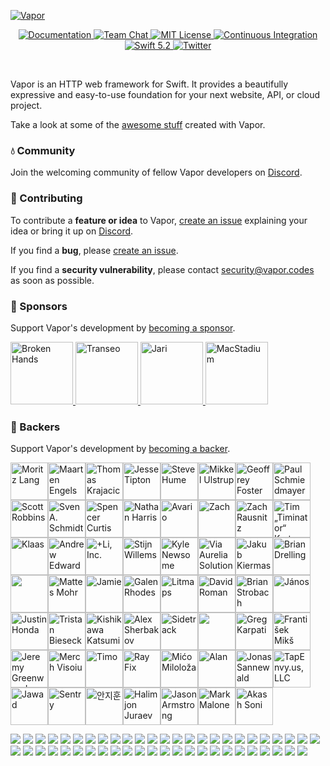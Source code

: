 <a href="https://discord.gg/vapor">
	
![Vapor](https://user-images.githubusercontent.com/1342803/75634175-4876d680-5bd9-11ea-90d6-12c7b6a9ee3f.png)
</a>

<p align="center">
	<a href="https://docs.vapor.codes/4.0/">
        <img src="http://img.shields.io/badge/read_the-docs-2196f3.svg" alt="Documentation">
    </a>
    <a href="https://discord.gg/vapor">
        <img src="https://img.shields.io/discord/431917998102675485.svg" alt="Team Chat">
    </a>
    <a href="LICENSE">
        <img src="https://img.shields.io/badge/license-MIT-brightgreen.svg" alt="MIT License">
    </a>
    <a href="https://github.com/vapor/vapor/actions">
        <img src="https://github.com/vapor/vapor/workflows/test/badge.svg?branch=main" alt="Continuous Integration">
    </a>
    <a href="https://swift.org">
        <img src="https://img.shields.io/badge/swift-5.2-brightgreen.svg" alt="Swift 5.2">
    </a>
    <a href="https://twitter.com/codevapor">
        <img src="https://img.shields.io/badge/twitter-codevapor-5AA9E7.svg" alt="Twitter">
    </a>
</p>

<br>

Vapor is an HTTP web framework for Swift. It provides a beautifully expressive and easy-to-use foundation for your next website, API, or cloud project.

Take a look at some of the [awesome stuff](https://github.com/Cellane/awesome-vapor) created with Vapor.

### 💧 Community

Join the welcoming community of fellow Vapor developers on [Discord](http://vapor.team).

### 🚀 Contributing

To contribute a **feature or idea** to Vapor, [create an issue](https://github.com/vapor/vapor/issues/new) explaining your idea or bring it up on [Discord](http://vapor.team).

If you find a **bug**, please [create an issue](https://github.com/vapor/vapor/issues/new). 

If you find a **security vulnerability**, please contact [security@vapor.codes](mailto:security@vapor.codes) as soon as possible.

### 💛 Sponsors

Support Vapor's development by [becoming a sponsor](https://github.com/sponsors/vapor).

<a href="https://www.brokenhands.io">
    <img src="https://user-images.githubusercontent.com/9938337/137103192-21f99099-6aaa-4cc1-a1a7-21ee767a72d1.png" height="100px" alt="Broken Hands">
</a>
<a href="https://gotranseo.com">
    <img src="https://user-images.githubusercontent.com/1342803/89341627-92c02000-d66f-11ea-8b29-c278386fdb09.png" height="100px" alt="Transeo">
</a>
<a href="https://github.com/MrLotU">
    <img src="https://user-images.githubusercontent.com/1342803/79599312-426a8580-80b3-11ea-89b3-8b2722485e37.png" height="100px" alt="Jari">
</a>
<a href="https://macstadium.com">
    <img src="https://uploads-ssl.webflow.com/5ac3c046c82724970fc60918/5c019d917bba312af7553b49_MacStadium-developerlogo.png" height="100px" alt="MacStadium">
</a>



### 💚 Backers
Support Vapor's development by [becoming a backer](https://github.com/sponsors/vapor).

<!-- backers --><a href="https://github.com/slashmo"><img src="https://github.com/slashmo.png" width="60px" alt="Moritz Lang" /></a><a href="https://github.com/maartene"><img src="https://github.com/maartene.png" width="60px" alt="Maarten Engels" /></a><a href="https://github.com/tkrajacic"><img src="https://github.com/tkrajacic.png" width="60px" alt="Thomas Krajacic" /></a><a href="https://github.com/jessetipton"><img src="https://github.com/jessetipton.png" width="60px" alt="Jesse Tipton" /></a><a href="https://github.com/steve-h"><img src="https://github.com/steve-h.png" width="60px" alt="Steve Hume" /></a><a href="https://github.com/mikkelu"><img src="https://github.com/mikkelu.png" width="60px" alt="Mikkel Ulstrup" /></a><a href="https://github.com/g-Off"><img src="https://github.com/g-Off.png" width="60px" alt="Geoffrey Foster" /></a><a href="https://github.com/PSchmiedmayer"><img src="https://github.com/PSchmiedmayer.png" width="60px" alt="Paul Schmiedmayer" /></a><a href="https://github.com/ScottRobbins"><img src="https://github.com/ScottRobbins.png" width="60px" alt="Scott Robbins" /></a><a href="https://github.com/finestructure"><img src="https://github.com/finestructure.png" width="60px" alt="Sven A. Schmidt" /></a><a href="https://github.com/SpencerCurtis"><img src="https://github.com/SpencerCurtis.png" width="60px" alt="Spencer Curtis" /></a><a href="https://github.com/Mordil"><img src="https://github.com/Mordil.png" width="60px" alt="Nathan Harris" /></a><a href="https://github.com/avario"><img src="https://github.com/avario.png" width="60px" alt="Avario" /></a><a href="https://github.com/0xLeif"><img src="https://github.com/0xLeif.png" width="60px" alt="Zach" /></a><a href="https://github.com/rausnitz"><img src="https://github.com/rausnitz.png" width="60px" alt="Zach Rausnitz" /></a><a href="https://github.com/masterofinsanity"><img src="https://github.com/masterofinsanity.png" width="60px" alt="Tim „Timinator“ Kretzschmar" /></a><a href="https://github.com/klaas"><img src="https://github.com/klaas.png" width="60px" alt="Klaas" /></a><a href="https://github.com/Andrewangeta"><img src="https://github.com/Andrewangeta.png" width="60px" alt="Andrew Edwards" /></a><a href="https://github.com/addli"><img src="https://github.com/addli.png" width="60px" alt="+Li, Inc." /></a><a href="https://github.com/doozMen"><img src="https://github.com/doozMen.png" width="60px" alt="Stijn Willems" /></a><a href="https://github.com/bitwit"><img src="https://github.com/bitwit.png" width="60px" alt="Kyle Newsome" /></a><a href="https://github.com/viaaurelia"><img src="https://github.com/viaaurelia.png" width="60px" alt="Via Aurelia Solutions" /></a><a href="https://github.com/kkiermasz"><img src="https://github.com/kkiermasz.png" width="60px" alt="Jakub Kiermasz" /></a><a href="https://github.com/bdrelling"><img src="https://github.com/bdrelling.png" width="60px" alt="Brian Drelling" /></a><a href="https://github.com/mayondigital"><img src="https://github.com/mayondigital.png" width="60px" alt="" /></a><a href="https://github.com/mattesmohr"><img src="https://github.com/mattesmohr.png" width="60px" alt="Mattes Mohr" /></a><a href="https://github.com/scibidoo"><img src="https://github.com/scibidoo.png" width="60px" alt="Jamie" /></a><a href="https://github.com/GalenRhodes"><img src="https://github.com/GalenRhodes.png" width="60px" alt="Galen Rhodes" /></a><a href="https://github.com/litmaps"><img src="https://github.com/litmaps.png" width="60px" alt="Litmaps" /></a><a href="https://github.com/davdroman"><img src="https://github.com/davdroman.png" width="60px" alt="David Roman" /></a><a href="https://github.com/Strobocop"><img src="https://github.com/Strobocop.png" width="60px" alt="Brian Strobach" /></a><a href="https://github.com/j4nos"><img src="https://github.com/j4nos.png" width="60px" alt="János" /></a><a href="https://github.com/JRHonda"><img src="https://github.com/JRHonda.png" width="60px" alt="Justin Honda" /></a><a href="https://github.com/tristanbiesecker"><img src="https://github.com/tristanbiesecker.png" width="60px" alt="Tristan Biesecker" /></a><a href="https://github.com/kishikawakatsumi"><img src="https://github.com/kishikawakatsumi.png" width="60px" alt="Kishikawa Katsumi" /></a><a href="https://github.com/mkll"><img src="https://github.com/mkll.png" width="60px" alt="Alex Sherbakov" /></a><a href="https://github.com/getsidetrack"><img src="https://github.com/getsidetrack.png" width="60px" alt="Sidetrack" /></a><a href="https://github.com/jaumellarden"><img src="https://github.com/jaumellarden.png" width="60px" alt="" /></a><a href="https://github.com/GregKarpati"><img src="https://github.com/GregKarpati.png" width="60px" alt="Greg Karpati" /></a><a href="https://github.com/fananek"><img src="https://github.com/fananek.png" width="60px" alt="František Mikš" /></a><a href="https://github.com/jagreenwood"><img src="https://github.com/jagreenwood.png" width="60px" alt="Jeremy Greenwood" /></a><a href="https://github.com/MerchV"><img src="https://github.com/MerchV.png" width="60px" alt="Merch Visoiu" /></a><a href="https://github.com/lovetodream"><img src="https://github.com/lovetodream.png" width="60px" alt="Timo" /></a><a href="https://github.com/rayfix"><img src="https://github.com/rayfix.png" width="60px" alt="Ray Fix" /></a><a href="https://github.com/micomiloloza"><img src="https://github.com/micomiloloza.png" width="60px" alt="Mićo Miloloža" /></a><a href="https://github.com/awamser"><img src="https://github.com/awamser.png" width="60px" alt="Alan" /></a><a href="https://github.com/Suboptimierer"><img src="https://github.com/Suboptimierer.png" width="60px" alt="Jonas Sannewald" /></a><a href="https://github.com/TapEnvy-us-LLC"><img src="https://github.com/TapEnvy-us-LLC.png" width="60px" alt="TapEnvy.us, LLC" /></a><a href="https://github.com/JawadHF"><img src="https://github.com/JawadHF.png" width="60px" alt="Jawad" /></a><a href="https://github.com/getsentry"><img src="https://github.com/getsentry.png" width="60px" alt="Sentry" /></a><a href="https://github.com/Jihoonahn"><img src="https://github.com/Jihoonahn.png" width="60px" alt="안지훈" /></a><a href="https://github.com/hjuraev"><img src="https://github.com/hjuraev.png" width="60px" alt="Halimjon Juraev" /></a><a href="https://github.com/elegantmachines"><img src="https://github.com/elegantmachines.png" width="60px" alt="Jason Armstrong" /></a><a href="https://github.com/markmalone"><img src="https://github.com/markmalone.png" width="60px" alt="Mark Malone" /></a><a href="https://github.com/akashsoni01"><img src="https://github.com/akashsoni01.png" width="60px" alt="Akash Soni" /></a><!-- backers -->

<a href="https://opencollective.com/vapor/backer/0/website" target="_blank"><img src="https://opencollective.com/vapor/backer/0/avatar.svg"></a>
<a href="https://opencollective.com/vapor/backer/1/website" target="_blank"><img src="https://opencollective.com/vapor/backer/1/avatar.svg"></a>
<a href="https://opencollective.com/vapor/backer/2/website" target="_blank"><img src="https://opencollective.com/vapor/backer/2/avatar.svg"></a>
<a href="https://opencollective.com/vapor/backer/3/website" target="_blank"><img src="https://opencollective.com/vapor/backer/3/avatar.svg"></a>
<a href="https://opencollective.com/vapor/backer/4/website" target="_blank"><img src="https://opencollective.com/vapor/backer/4/avatar.svg"></a>
<a href="https://opencollective.com/vapor/backer/5/website" target="_blank"><img src="https://opencollective.com/vapor/backer/5/avatar.svg"></a>
<a href="https://opencollective.com/vapor/backer/6/website" target="_blank"><img src="https://opencollective.com/vapor/backer/6/avatar.svg"></a>
<a href="https://opencollective.com/vapor/backer/7/website" target="_blank"><img src="https://opencollective.com/vapor/backer/7/avatar.svg"></a>
<a href="https://opencollective.com/vapor/backer/8/website" target="_blank"><img src="https://opencollective.com/vapor/backer/8/avatar.svg"></a>
<a href="https://opencollective.com/vapor/backer/9/website" target="_blank"><img src="https://opencollective.com/vapor/backer/9/avatar.svg"></a>
<a href="https://opencollective.com/vapor/backer/10/website" target="_blank"><img src="https://opencollective.com/vapor/backer/10/avatar.svg"></a>
<a href="https://opencollective.com/vapor/backer/11/website" target="_blank"><img src="https://opencollective.com/vapor/backer/11/avatar.svg"></a>
<a href="https://opencollective.com/vapor/backer/12/website" target="_blank"><img src="https://opencollective.com/vapor/backer/12/avatar.svg"></a>
<a href="https://opencollective.com/vapor/backer/13/website" target="_blank"><img src="https://opencollective.com/vapor/backer/13/avatar.svg"></a>
<a href="https://opencollective.com/vapor/backer/14/website" target="_blank"><img src="https://opencollective.com/vapor/backer/14/avatar.svg"></a>
<a href="https://opencollective.com/vapor/backer/15/website" target="_blank"><img src="https://opencollective.com/vapor/backer/15/avatar.svg"></a>
<a href="https://opencollective.com/vapor/backer/16/website" target="_blank"><img src="https://opencollective.com/vapor/backer/16/avatar.svg"></a>
<a href="https://opencollective.com/vapor/backer/17/website" target="_blank"><img src="https://opencollective.com/vapor/backer/17/avatar.svg"></a>
<a href="https://opencollective.com/vapor/backer/18/website" target="_blank"><img src="https://opencollective.com/vapor/backer/18/avatar.svg"></a>
<a href="https://opencollective.com/vapor/backer/19/website" target="_blank"><img src="https://opencollective.com/vapor/backer/19/avatar.svg"></a>
<a href="https://opencollective.com/vapor/backer/20/website" target="_blank"><img src="https://opencollective.com/vapor/backer/20/avatar.svg"></a>
<a href="https://opencollective.com/vapor/backer/21/website" target="_blank"><img src="https://opencollective.com/vapor/backer/21/avatar.svg"></a>
<a href="https://opencollective.com/vapor/backer/22/website" target="_blank"><img src="https://opencollective.com/vapor/backer/22/avatar.svg"></a>
<a href="https://opencollective.com/vapor/backer/23/website" target="_blank"><img src="https://opencollective.com/vapor/backer/23/avatar.svg"></a>
<a href="https://opencollective.com/vapor/backer/24/website" target="_blank"><img src="https://opencollective.com/vapor/backer/24/avatar.svg"></a>
<a href="https://opencollective.com/vapor/backer/25/website" target="_blank"><img src="https://opencollective.com/vapor/backer/25/avatar.svg"></a>
<a href="https://opencollective.com/vapor/backer/26/website" target="_blank"><img src="https://opencollective.com/vapor/backer/26/avatar.svg"></a>
<a href="https://opencollective.com/vapor/backer/27/website" target="_blank"><img src="https://opencollective.com/vapor/backer/27/avatar.svg"></a>
<a href="https://opencollective.com/vapor/backer/28/website" target="_blank"><img src="https://opencollective.com/vapor/backer/28/avatar.svg"></a>
<a href="https://opencollective.com/vapor/backer/29/website" target="_blank"><img src="https://opencollective.com/vapor/backer/29/avatar.svg"></a>
<a href="https://opencollective.com/vapor/backer/30/website" target="_blank"><img src="https://opencollective.com/vapor/backer/30/avatar.svg"></a>
<a href="https://opencollective.com/vapor/backer/31/website" target="_blank"><img src="https://opencollective.com/vapor/backer/31/avatar.svg"></a>
<a href="https://opencollective.com/vapor/backer/32/website" target="_blank"><img src="https://opencollective.com/vapor/backer/32/avatar.svg"></a>
<a href="https://opencollective.com/vapor/backer/33/website" target="_blank"><img src="https://opencollective.com/vapor/backer/33/avatar.svg"></a>
<a href="https://opencollective.com/vapor/backer/34/website" target="_blank"><img src="https://opencollective.com/vapor/backer/34/avatar.svg"></a>
<a href="https://opencollective.com/vapor/backer/35/website" target="_blank"><img src="https://opencollective.com/vapor/backer/35/avatar.svg"></a>
<a href="https://opencollective.com/vapor/backer/36/website" target="_blank"><img src="https://opencollective.com/vapor/backer/36/avatar.svg"></a>
<a href="https://opencollective.com/vapor/backer/37/website" target="_blank"><img src="https://opencollective.com/vapor/backer/37/avatar.svg"></a>
<a href="https://opencollective.com/vapor/backer/38/website" target="_blank"><img src="https://opencollective.com/vapor/backer/38/avatar.svg"></a>
<a href="https://opencollective.com/vapor/backer/39/website" target="_blank"><img src="https://opencollective.com/vapor/backer/39/avatar.svg"></a>
<a href="https://opencollective.com/vapor/backer/40/website" target="_blank"><img src="https://opencollective.com/vapor/backer/40/avatar.svg"></a>
<a href="https://opencollective.com/vapor/backer/41/website" target="_blank"><img src="https://opencollective.com/vapor/backer/41/avatar.svg"></a>
<a href="https://opencollective.com/vapor/backer/42/website" target="_blank"><img src="https://opencollective.com/vapor/backer/42/avatar.svg"></a>
<a href="https://opencollective.com/vapor/backer/43/website" target="_blank"><img src="https://opencollective.com/vapor/backer/43/avatar.svg"></a>
<a href="https://opencollective.com/vapor/backer/44/website" target="_blank"><img src="https://opencollective.com/vapor/backer/44/avatar.svg"></a>
<a href="https://opencollective.com/vapor/backer/45/website" target="_blank"><img src="https://opencollective.com/vapor/backer/45/avatar.svg"></a>
<a href="https://opencollective.com/vapor/backer/46/website" target="_blank"><img src="https://opencollective.com/vapor/backer/46/avatar.svg"></a>
<a href="https://opencollective.com/vapor/backer/47/website" target="_blank"><img src="https://opencollective.com/vapor/backer/47/avatar.svg"></a>
<a href="https://opencollective.com/vapor/backer/48/website" target="_blank"><img src="https://opencollective.com/vapor/backer/48/avatar.svg"></a>
